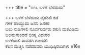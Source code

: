 +++
title = "೦೧೬ ಒಳಗೆ ಬೆಳೆದುದು"

+++
ಒಳಗೆ ಬೆಳೆದುದು ವೈರಶಿಖಿ ಕಡೆ  
ಗಳಕೆ ಹಾಯ್ದುದು ಜನನಿ ಜನಕರ  
ಬಲು ನುಡಿಗಳಲಿ ನೂರ್ವರಿರ್ದರು ಶಕುನಿ ಮತವಿಡಿದು  
ಬಲಹುಗುಂದದೆ ಭೀಷ್ಮ ವಿದುರರ  
ಬಳಕೆಯಲಿ ತಾವಡಗಿ ಗುಣದಲಿ  
ಕೆಲನ ಮೆಚ್ಚಿಸಿ ನಡೆದರಿವರು ಯುಧಿಷ್ಠಿರಾದಿಗಳು     ॥16॥
